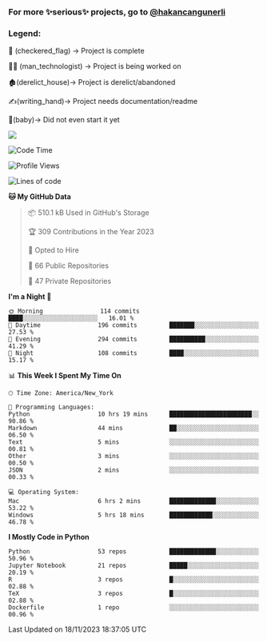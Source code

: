 ### For more ✨serious✨ projects, go to [@hakancangunerli](https://github.com/hakancangunerli)


### Legend:


🏁 (checkered_flag) -> Project is complete

👨‍💻 (man_technologist)   -> Project is being worked on

🏚️(derelict_house)-> Project is derelict/abandoned

✍️(writing_hand)-> Project needs documentation/readme

👶(baby)-> Did not even start it yet

![](https://github-readme-stats.vercel.app/api/top-langs/?username=hakancangunerli&layout=compact&hide=tex,html,shell,CSS,Ruby,Makefile,EmberScript,MATLAB,C&langs_count=6&exclude_repo=2015-csharp,gt_code,gsu_code,uga_code,uga_robotics)

<!--START_SECTION:waka-->
![Code Time](http://img.shields.io/badge/Code%20Time-585%20hrs%2057%20mins-blue)

![Profile Views](http://img.shields.io/badge/Profile%20Views-0-blue)

![Lines of code](https://img.shields.io/badge/From%20Hello%20World%20I%27ve%20Written-3.3%20million%20lines%20of%20code-blue)

**🐱 My GitHub Data** 

> 📦 510.1 kB Used in GitHub's Storage 
 > 
> 🏆 309 Contributions in the Year 2023
 > 
> 💼 Opted to Hire
 > 
> 📜 66 Public Repositories 
 > 
> 🔑 47 Private Repositories 
 > 
**I'm a Night 🦉** 

```text
🌞 Morning                114 commits         ████░░░░░░░░░░░░░░░░░░░░░   16.01 % 
🌆 Daytime                196 commits         ███████░░░░░░░░░░░░░░░░░░   27.53 % 
🌃 Evening                294 commits         ██████████░░░░░░░░░░░░░░░   41.29 % 
🌙 Night                  108 commits         ████░░░░░░░░░░░░░░░░░░░░░   15.17 % 
```


📊 **This Week I Spent My Time On** 

```text
🕑︎ Time Zone: America/New_York

💬 Programming Languages: 
Python                   10 hrs 19 mins      ███████████████████████░░   90.86 % 
Markdown                 44 mins             ██░░░░░░░░░░░░░░░░░░░░░░░   06.50 % 
Text                     5 mins              ░░░░░░░░░░░░░░░░░░░░░░░░░   00.81 % 
Other                    3 mins              ░░░░░░░░░░░░░░░░░░░░░░░░░   00.50 % 
JSON                     2 mins              ░░░░░░░░░░░░░░░░░░░░░░░░░   00.33 % 

💻 Operating System: 
Mac                      6 hrs 2 mins        █████████████░░░░░░░░░░░░   53.22 % 
Windows                  5 hrs 18 mins       ████████████░░░░░░░░░░░░░   46.78 % 
```

**I Mostly Code in Python** 

```text
Python                   53 repos            █████████████░░░░░░░░░░░░   50.96 % 
Jupyter Notebook         21 repos            █████░░░░░░░░░░░░░░░░░░░░   20.19 % 
R                        3 repos             █░░░░░░░░░░░░░░░░░░░░░░░░   02.88 % 
TeX                      3 repos             █░░░░░░░░░░░░░░░░░░░░░░░░   02.88 % 
Dockerfile               1 repo              ░░░░░░░░░░░░░░░░░░░░░░░░░   00.96 % 
```




 Last Updated on 18/11/2023 18:37:05 UTC
<!--END_SECTION:waka-->


